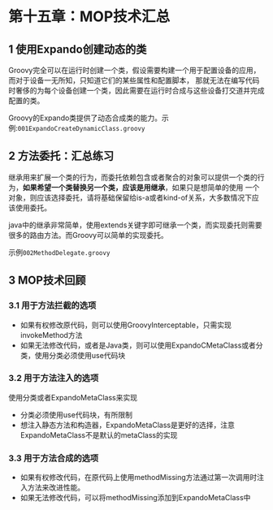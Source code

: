 
# 第十五章：MOP技术汇总

## 1 使用Expando创建动态的类

Groovy完全可以在运行时创建一个类，假设需要构建一个用于配置设备的应用，而对于设备一无所知，只知道它们的某些属性和配置脚本，
那就无法在编写代码时奢侈的为每个设备创建一个类，因此需要在运行时合成与这些设备打交道并完成配置的类。


Groovy的Expando类提供了动态合成类的能力。示例:`001ExpandoCreateDynamicClass.groovy`

## 2 方法委托：汇总练习

继承用来扩展一个类的行为，而委托依赖包含或者聚合的对象可以提供一个类的行为，**如果希望一个类替换另一个类，应该是用继承**，如果只是想简单的使用
一个对象，则应该选择委托，请将基础保留给is-a或者kind-of关系，大多数情况下应该使用委托。

java中的继承非常简单，使用extends关键字即可继承一个类，而实现委托则需要很多的路由方法。而Groovy可以简单的实现委托。

示例`002MethodDelegate.groovy`


## 3 MOP技术回顾

### 3.1 用于方法拦截的选项

- 如果有权修改原代码，则可以使用GroovyInterceptable，只需实现invokeMethod方法
- 如果无法修改代码，或者是Java类，则可以使用ExpandoCMetaClass或者分类，使用分类必须使用use代码块

### 3.2 用于方法注入的选项

使用分类或者ExpandoMetaClass来实现

- 分类必须使用use代码块，有所限制
- 想注入静态方法和构造器，ExpandoMetaClass是更好的选择，注意ExpandoMetaClass不是默认的metaClass的实现

### 3.3 用于方法合成的选项

- 如果有权修改代码，在原代码上使用methodMissing方法通过第一次调用时注入方法来改进性能。
- 如果无法修改代码，可以将methodMissing添加到ExpandoMetaClass中







